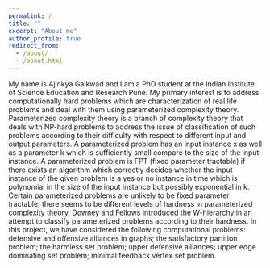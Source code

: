 ```yaml
---
permalink: /
title: ""
excerpt: "About me"
author_profile: true
redirect_from: 
  - /about/
  - /about.html
---
```


My name is Ajinkya Gaikwad and I am a PhD student at the Indian Institute of Science Education and Research Pune. My primary interest is to address computationally hard problems which are characterization of real life problems and deal with them using parameterized complexity theory. Parameterized complexity theory is a branch of complexity theory that deals with NP-hard problems to address the issue of classification of such problems according to their difficulty with respect to different input and output parameters. A parameterized problem has an input instance x as well as a parameter k which is sufficiently small compare to the size of the input instance. A parameterized problem is FPT (fixed parameter tractable) if there exists an algorithm which correctly decides whether the input instance of the given problem is a yes or no instance in time which is polynomial in the size of the input instance but possibly exponential in k. Certain parameterized problems are unlikely to be fixed parameter tractable; there seems to be different levels of hardness in parameterized complexity theory. Downey and Fellows introduced the W-hierarchy in an attempt to classify parameterized problems according to their hardness. In this project, we have considered the following computational problems: defensive and offensive alliances in graphs; the satisfactory partition problem; the harmless set problem; upper defensive alliances; upper edge dominating set problem; minimal feedback vertex set problem.


